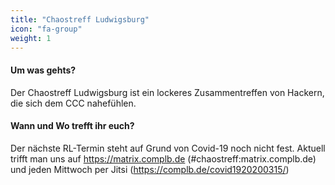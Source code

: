 ```yaml
---
title: "Chaostreff Ludwigsburg"
icon: "fa-group"
weight: 1
---
```

#### Um was gehts?
Der Chaostreff Ludwigsburg ist ein lockeres Zusammentreffen von Hackern, die sich dem CCC nahefühlen.


#### Wann und Wo trefft ihr euch?

Der nächste RL-Termin steht auf Grund von Covid-19 noch nicht fest. Aktuell trifft man uns auf https://matrix.complb.de
(#chaostreff:matrix.complb.de) und jeden Mittwoch per Jitsi (https://complb.de/covid1920200315/)
